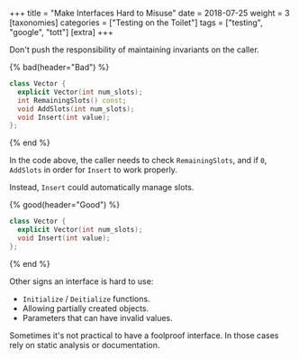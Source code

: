 +++
title = "Make Interfaces Hard to Misuse"
date = 2018-07-25
weight = 3
[taxonomies]
categories = ["Testing on the Toilet"]
tags = ["testing", "google", "tott"]
[extra]
+++

Don't push the responsibility of maintaining invariants on the caller.

{% bad(header="Bad") %}
```cpp
class Vector {
  explicit Vector(int num_slots);
  int RemainingSlots() const;
  void AddSlots(int num_slots);
  void Insert(int value);
};
```
{% end %}

In the code above, the caller needs to check `RemainingSlots`, and if `0`, `AddSlots` in order for
`Insert` to work properly.

Instead, `Insert` could automatically manage slots.

{% good(header="Good") %}
```cpp
class Vector {
  explicit Vector(int num_slots);
  void Insert(int value);
};
```
{% end %}

Other signs an interface is hard to use:

- `Initialize` / `Deitialize` functions.
- Allowing partially created objects.
- Parameters that can have invalid values.

Sometimes it's not practical to have a foolproof interface. In those cases rely on static analysis
or documentation.